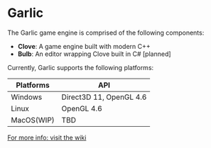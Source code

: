 # Garlic
The Garlic game engine is comprised of the following components:

- **Clove**:  A game engine built with modern C++
- **Bulb**:   An editor wrapping Clove built in C# [planned]

Currently, Garlic supports the following platforms:

|**Platforms**|**API**|
|-------------|-------|
|Windows|Direct3D 11, OpenGL 4.6|
|Linux|OpenGL 4.6|
|MacOS(WIP)|TBD|

[For more info: visit the wiki](https://github.com/AGarlicMonkey/Clove/wiki)
